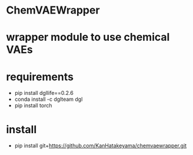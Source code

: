 # ChemVAEWrapper
# wrapper module to use chemical VAEs

# requirements
- pip install dgllife==0.2.6
- conda install -c dglteam dgl
- pip install torch

# install
- pip install git+https://github.com/KanHatakeyama/chemvaewrapper.git
